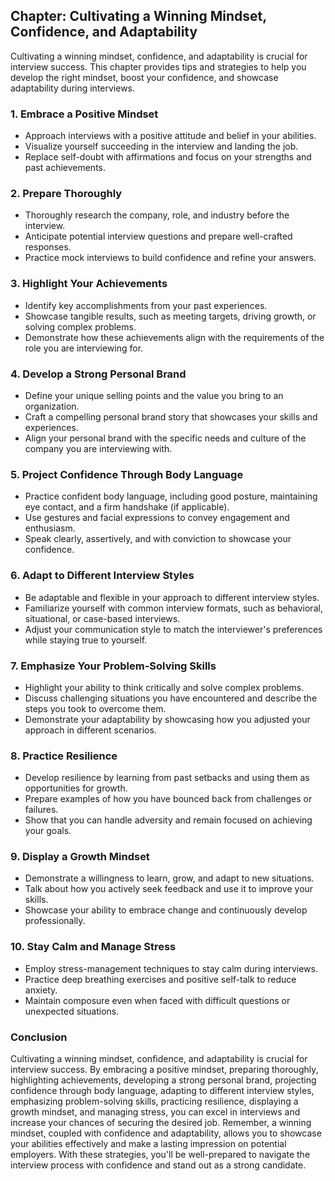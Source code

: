 Chapter: Cultivating a Winning Mindset, Confidence, and Adaptability
--------------------------------------------------------------------

Cultivating a winning mindset, confidence, and adaptability is crucial for interview success. This chapter provides tips and strategies to help you develop the right mindset, boost your confidence, and showcase adaptability during interviews.

### **1. Embrace a Positive Mindset**

* Approach interviews with a positive attitude and belief in your abilities.
* Visualize yourself succeeding in the interview and landing the job.
* Replace self-doubt with affirmations and focus on your strengths and past achievements.

### **2. Prepare Thoroughly**

* Thoroughly research the company, role, and industry before the interview.
* Anticipate potential interview questions and prepare well-crafted responses.
* Practice mock interviews to build confidence and refine your answers.

### **3. Highlight Your Achievements**

* Identify key accomplishments from your past experiences.
* Showcase tangible results, such as meeting targets, driving growth, or solving complex problems.
* Demonstrate how these achievements align with the requirements of the role you are interviewing for.

### **4. Develop a Strong Personal Brand**

* Define your unique selling points and the value you bring to an organization.
* Craft a compelling personal brand story that showcases your skills and experiences.
* Align your personal brand with the specific needs and culture of the company you are interviewing with.

### **5. Project Confidence Through Body Language**

* Practice confident body language, including good posture, maintaining eye contact, and a firm handshake (if applicable).
* Use gestures and facial expressions to convey engagement and enthusiasm.
* Speak clearly, assertively, and with conviction to showcase your confidence.

### **6. Adapt to Different Interview Styles**

* Be adaptable and flexible in your approach to different interview styles.
* Familiarize yourself with common interview formats, such as behavioral, situational, or case-based interviews.
* Adjust your communication style to match the interviewer's preferences while staying true to yourself.

### **7. Emphasize Your Problem-Solving Skills**

* Highlight your ability to think critically and solve complex problems.
* Discuss challenging situations you have encountered and describe the steps you took to overcome them.
* Demonstrate your adaptability by showcasing how you adjusted your approach in different scenarios.

### **8. Practice Resilience**

* Develop resilience by learning from past setbacks and using them as opportunities for growth.
* Prepare examples of how you have bounced back from challenges or failures.
* Show that you can handle adversity and remain focused on achieving your goals.

### **9. Display a Growth Mindset**

* Demonstrate a willingness to learn, grow, and adapt to new situations.
* Talk about how you actively seek feedback and use it to improve your skills.
* Showcase your ability to embrace change and continuously develop professionally.

### **10. Stay Calm and Manage Stress**

* Employ stress-management techniques to stay calm during interviews.
* Practice deep breathing exercises and positive self-talk to reduce anxiety.
* Maintain composure even when faced with difficult questions or unexpected situations.

### Conclusion

Cultivating a winning mindset, confidence, and adaptability is crucial for interview success. By embracing a positive mindset, preparing thoroughly, highlighting achievements, developing a strong personal brand, projecting confidence through body language, adapting to different interview styles, emphasizing problem-solving skills, practicing resilience, displaying a growth mindset, and managing stress, you can excel in interviews and increase your chances of securing the desired job. Remember, a winning mindset, coupled with confidence and adaptability, allows you to showcase your abilities effectively and make a lasting impression on potential employers. With these strategies, you'll be well-prepared to navigate the interview process with confidence and stand out as a strong candidate.

